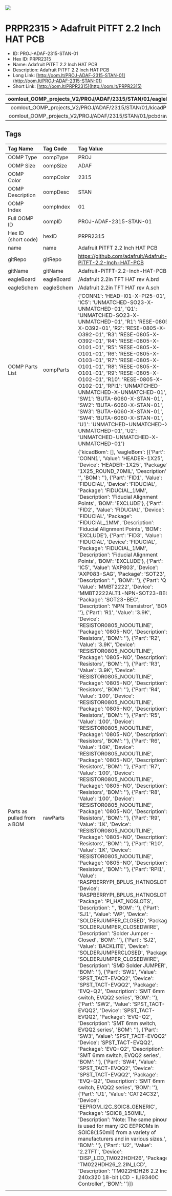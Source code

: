 


  
![][im]
# PRPR2315 > Adafruit PiTFT 2.2 Inch HAT PCB

- ID: PROJ-ADAF-2315-STAN-01
- Hex ID: PRPR2315
- Name: Adafruit PiTFT 2.2 Inch HAT PCB
- Description: Adafruit PiTFT 2.2 Inch HAT PCB
- Long Link: [http://oom.lt/PROJ-ADAF-2315-STAN-01](http://oom.lt/PROJ-ADAF-2315-STAN-01)
- Short Link: [http://oom.lt/PRPR2315](http://oom.lt/PRPR2315)
  

|oomlout_OOMP_projects_V2/PROJ/ADAF/2315/STAN/01/eagleImage.png|oomlout_OOMP_projects_V2/PROJ/ADAF/2315/STAN/01/eagleSchemImage.png|oomlout_OOMP_projects_V2/PROJ/ADAF/2315/STAN/01/kicadPcb3dFront.png|oomlout_OOMP_projects_V2/PROJ/ADAF/2315/STAN/01/kicadPcb3dBack.png|
| :---: | :---: | :---: | :---: |
|oomlout_OOMP_projects_V2/PROJ/ADAF/2315/STAN/01/kicadPcb3d.png|oomlout_OOMP_projects_V2/PROJ/ADAF/2315/STAN/01/bomBack.png|oomlout_OOMP_projects_V2/PROJ/ADAF/2315/STAN/01/bomFront.png|oomlout_OOMP_projects_V2/PROJ/ADAF/2315/STAN/01/pcbdraw.svg|
|oomlout_OOMP_projects_V2/PROJ/ADAF/2315/STAN/01/pcbdrawBack.svg||||

## Tags
  

|Tag Name|Tag Code|Tag Value|
| :--- | :--- | :--- |
|OOMP Type|oompType|PROJ|
|OOMP Size|oompSize|ADAF|
|OOMP Color|oompColor|2315|
|OOMP Description|oompDesc|STAN|
|OOMP Index|oompIndex|01|
|Full OOMP ID|oompID|PROJ-ADAF-2315-STAN-01|
|Hex ID (short code)|hexID|PRPR2315|
|name|name|Adafruit PiTFT 2.2 Inch HAT PCB|
|gitRepo|gitRepo|https://github.com/adafruit/Adafruit-PiTFT-2.2-Inch-HAT-PCB|
|gitName|gitName|Adafruit-PiTFT-2.2-Inch-HAT-PCB|
|eagleBoard|eagleBoard|/Adafruit 2.2in TFT HAT rev A.brd|
|eagleSchem|eagleSchem|/Adafruit 2.2in TFT HAT rev A.sch|
|OOMP Parts List|oompParts|{'CONN1': 'HEAD-I01-X-PI25-01', 'IC5': 'UNMATCHED-SO23-X-UNMATCHED-01', 'Q1': 'UNMATCHED-SO23-X-UNMATCHED-01', 'R1': 'RESE-0805-X-O392-01', 'R2': 'RESE-0805-X-O392-01', 'R3': 'RESE-0805-X-O392-01', 'R4': 'RESE-0805-X-O101-01', 'R5': 'RESE-0805-X-O101-01', 'R6': 'RESE-0805-X-O103-01', 'R7': 'RESE-0805-X-O101-01', 'R8': 'RESE-0805-X-O101-01', 'R9': 'RESE-0805-X-O102-01', 'R10': 'RESE-0805-X-O102-01', 'RPI1': 'UNMATCHED-UNMATCHED-X-UNMATCHED-01', 'SW1': 'BUTA-6060-X-STAN-01', 'SW2': 'BUTA-6060-X-STAN-01', 'SW3': 'BUTA-6060-X-STAN-01', 'SW4': 'BUTA-6060-X-STAN-01', 'U1': 'UNMATCHED-UNMATCHED-X-UNMATCHED-01', 'U2': 'UNMATCHED-UNMATCHED-X-UNMATCHED-01'}|
|Parts as pulled from a BOM|rawParts|{'kicadBom': [], 'eagleBom': [{'Part': 'CONN1', 'Value': 'HEADER-1X25', 'Device': 'HEADER-1X25', 'Package': '1X25_ROUND_70MIL', 'Description': '', 'BOM': ''}, {'Part': 'FID1', 'Value': 'FIDUCIAL', 'Device': 'FIDUCIAL', 'Package': 'FIDUCIAL_1MM', 'Description': 'Fiducial Alignment Points', 'BOM': 'EXCLUDE'}, {'Part': 'FID2', 'Value': 'FIDUCIAL', 'Device': 'FIDUCIAL', 'Package': 'FIDUCIAL_1MM', 'Description': 'Fiducial Alignment Points', 'BOM': 'EXCLUDE'}, {'Part': 'FID3', 'Value': 'FIDUCIAL', 'Device': 'FIDUCIAL', 'Package': 'FIDUCIAL_1MM', 'Description': 'Fiducial Alignment Points', 'BOM': 'EXCLUDE'}, {'Part': 'IC5', 'Value': 'AXP803', 'Device': 'AXP083-SAG', 'Package': 'SOT23', 'Description': '', 'BOM': ''}, {'Part': 'Q1', 'Value': 'MMBT2222', 'Device': 'MMBT2222ALT1-NPN-SOT23-BEC', 'Package': 'SOT23-BEC', 'Description': 'NPN Transistror', 'BOM': ''}, {'Part': 'R1', 'Value': '3.9K', 'Device': 'RESISTOR0805_NOOUTLINE', 'Package': '0805-NO', 'Description': 'Resistors', 'BOM': ''}, {'Part': 'R2', 'Value': '3.9K', 'Device': 'RESISTOR0805_NOOUTLINE', 'Package': '0805-NO', 'Description': 'Resistors', 'BOM': ''}, {'Part': 'R3', 'Value': '3.9K', 'Device': 'RESISTOR0805_NOOUTLINE', 'Package': '0805-NO', 'Description': 'Resistors', 'BOM': ''}, {'Part': 'R4', 'Value': '100', 'Device': 'RESISTOR0805_NOOUTLINE', 'Package': '0805-NO', 'Description': 'Resistors', 'BOM': ''}, {'Part': 'R5', 'Value': '100', 'Device': 'RESISTOR0805_NOOUTLINE', 'Package': '0805-NO', 'Description': 'Resistors', 'BOM': ''}, {'Part': 'R6', 'Value': '10K', 'Device': 'RESISTOR0805_NOOUTLINE', 'Package': '0805-NO', 'Description': 'Resistors', 'BOM': ''}, {'Part': 'R7', 'Value': '100', 'Device': 'RESISTOR0805_NOOUTLINE', 'Package': '0805-NO', 'Description': 'Resistors', 'BOM': ''}, {'Part': 'R8', 'Value': '100', 'Device': 'RESISTOR0805_NOOUTLINE', 'Package': '0805-NO', 'Description': 'Resistors', 'BOM': ''}, {'Part': 'R9', 'Value': '1K', 'Device': 'RESISTOR0805_NOOUTLINE', 'Package': '0805-NO', 'Description': 'Resistors', 'BOM': ''}, {'Part': 'R10', 'Value': '1K', 'Device': 'RESISTOR0805_NOOUTLINE', 'Package': '0805-NO', 'Description': 'Resistors', 'BOM': ''}, {'Part': 'RPI1', 'Value': 'RASPBERRYPI_BPLUS_HATNOSLOTS', 'Device': 'RASPBERRYPI_BPLUS_HATNOSLOTS', 'Package': 'PI_HAT_NOSLOTS', 'Description': '', 'BOM': ''}, {'Part': 'SJ1', 'Value': 'WP', 'Device': 'SOLDERJUMPER_CLOSED', 'Package': 'SOLDERJUMPER_CLOSEDWIRE', 'Description': 'Solder Jumper - Closed', 'BOM': ''}, {'Part': 'SJ2', 'Value': 'BACKLITE', 'Device': 'SOLDERJUMPERCLOSED', 'Package': 'SOLDERJUMPER_CLOSEDWIRE', 'Description': 'SMD Solder JUMPER', 'BOM': ''}, {'Part': 'SW1', 'Value': 'SPST_TACT-EVQQ2', 'Device': 'SPST_TACT-EVQQ2', 'Package': 'EVQ-Q2', 'Description': 'SMT 6mm switch, EVQQ2 series', 'BOM': ''}, {'Part': 'SW2', 'Value': 'SPST_TACT-EVQQ2', 'Device': 'SPST_TACT-EVQQ2', 'Package': 'EVQ-Q2', 'Description': 'SMT 6mm switch, EVQQ2 series', 'BOM': ''}, {'Part': 'SW3', 'Value': 'SPST_TACT-EVQQ2', 'Device': 'SPST_TACT-EVQQ2', 'Package': 'EVQ-Q2', 'Description': 'SMT 6mm switch, EVQQ2 series', 'BOM': ''}, {'Part': 'SW4', 'Value': 'SPST_TACT-EVQQ2', 'Device': 'SPST_TACT-EVQQ2', 'Package': 'EVQ-Q2', 'Description': 'SMT 6mm switch, EVQQ2 series', 'BOM': ''}, {'Part': 'U1', 'Value': 'CAT24C32', 'Device': 'EEPROM_I2C_SOIC8_GENERIC', 'Package': 'SOIC8_150MIL', 'Description': 'Note: The same pinout is used for many I2C EEPROMs in SOIC8(150mil) from a variety of manufacturers and in various sizes.', 'BOM': ''}, {'Part': 'U2', 'Value': '2.2TFT', 'Device': 'DISP_LCD_TM022HDH26', 'Package': 'TM022HDH26_2.2IN_LCD', 'Description': 'TM022HDH26 2.2 Inch 240x320 18-bit LCD - ILI9340C Controller', 'BOM': ''}]}|
||||



[im]: PROJ/ADAF/2315/STAN/01/kicadPcb3d_450.png
